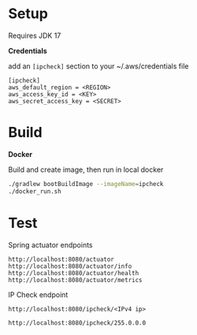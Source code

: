 Setup
=====
Requires JDK 17

**Credentials**

add an `[ipcheck]` section to your ~/.aws/credentials file

```text
[ipcheck]
aws_default_region = <REGION>
aws_access_key_id = <KEY>
aws_secret_access_key = <SECRET>
```

Build
=====

**Docker**

Build and create image, then run in local docker

```bash
./gradlew bootBuildImage --imageName=ipcheck
./docker_run.sh
```

Test
====
Spring actuator endpoints
```
http://localhost:8080/actuator
http://localhost:8080/actuator/info
http://localhost:8080/actuator/health
http://localhost:8080/actuator/metrics
```

IP Check endpoint
```text
http://localhost:8080/ipcheck/<IPv4 ip>

http://localhost:8080/ipcheck/255.0.0.0
```